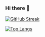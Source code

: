 ### Hi there 👋

<!--
**helloswati/helloswati** is a ✨ _special_ ✨ repository because its `README.md` (this file) appears on your GitHub profile.

Here are some ideas to get you started:

- 🔭 I’m currently working on ...
- 🌱 I’m currently learning ...
- 👯 I’m looking to collaborate on ...
- 🤔 I’m looking for help with ...
- 💬 Ask me about ...
- 📫 How to reach me: ...
- 😄 Pronouns: ...
- ⚡ Fun fact: ...
-->
[![GitHub Streak](https://streak-stats.demolab.com?user=helloswati&theme=github-dark-blue)](https://git.io/streak-stats)

[![Top Langs](https://github-readme-stats.vercel.app/api/top-langs/?username=helloswati&theme=tokyonight)](https://github.com/helloswati/github-readme-stats)


<!-- ![Swati GitHub stats](https://github-readme-stats.vercel.app/api?username=helloswati&count_private=true&show_icons=true&theme=jolly) -->
<!-- ![Top Langs](https://github-readme-stats.vercel.app/api/top-langs/?username=helloswati) -->


<!-- ![](https://komarev.com/ghpvc/?username=helloswati) -->
